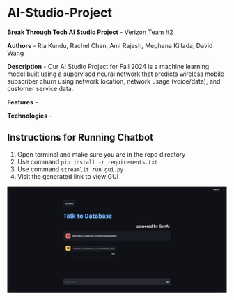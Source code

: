 # AI-Studio-Project

**Break Through Tech AI Studio Project** - Verizon Team #2

**Authors** - Ria Kundu, Rachel Chan, Ami Rajesh, Meghana Killada, David Wang

**Description** - Our AI Studio Project for Fall 2024 is a machine learning model built using a supervised neural network that predicts wireless mobile subscriber churn using network location, network usage (voice/data), and customer service data.

**Features** -

**Technologies** -


## Instructions for Running Chatbot

1. Open terminal and make sure you are in the repo directory
2. Use command `pip install -r requirements.txt`
3. Use command `streamlit run gui.py`
4. Visit the generated link to view GUI

![chatbot image](images/chatbot.png)
